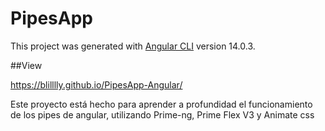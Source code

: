 # PipesApp

This project was generated with [Angular CLI](https://github.com/angular/angular-cli) version 14.0.3.

##View

https://blilllly.github.io/PipesApp-Angular/


Este proyecto está hecho para aprender a profundidad el funcionamiento de los pipes de angular, utilizando Prime-ng, Prime Flex V3 y Animate css
